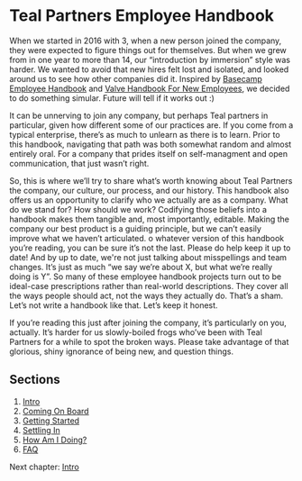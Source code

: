 # Teal Partners Employee Handbook

When we started in 2016 with 3, when a new person joined the company, they were expected to figure things out for themselves. 
But when we grew from in one year to more than 14, our “introduction by immersion” style was harder. 
We wanted to avoid that new hires felt lost and isolated, and looked around us to see how other companies did it. 
Inspired by [Basecamp Employee Handbook](https://github.com/basecamp/handbook) and [Valve Handbook For New Employees](http://media.steampowered.com/apps/valve/Valve_Handbook_LowRes.pdf), we decided to do something simular. Future will tell if it works out :)

It can be unnerving to join any company, but perhaps Teal partners in particular, given how different some of our practices are. 
If you come from a typical enterprise, there’s as much to unlearn as there is to learn. 
Prior to this handbook, navigating that path was both somewhat random and almost entirely oral. 
For a company that prides itself on self-managment and open communication, that just wasn’t right.

So, this is where we’ll try to share what’s worth knowing about Teal Partners the company, our culture, our process, and our history. 
This handbook also offers us an opportunity to clarify who we actually are as a company. 
What do we stand for? How should we work? 
Codifying those beliefs into a handbook makes them tangible and, most importantly, editable.
Making the company our best product is a guiding principle, but we can’t easily improve what we haven’t articulated. 
o whatever version of this handbook you’re reading, you can be sure it’s not the last. 
Please do help keep it up to date! And by up to date, we're not just talking about misspellings and team changes. 
It’s just as much “we say we’re about X, but what we’re really doing is Y”. 
So many of these employee handbook projects turn out to be ideal-case prescriptions rather than real-world descriptions. 
They cover all the ways people should act, not the ways they actually do. 
That’s a sham. Let’s not write a handbook like that. Let’s keep it honest.

If you’re reading this just after joining the company, it’s particularly on you, actually. 
It’s harder for us slowly-boiled frogs who’ve been with Teal Partners for a while to spot the broken ways. 
Please take advantage of that glorious, shiny ignorance of being new, and question things.


## Sections
1. [Intro](https://github.com/tealpartners/handbook/blob/master/Intro.md)
2. [Coming On Board](https://github.com/tealpartners/handbook/blob/master/ComingOnBoard.md)
3. [Getting Started](https://github.com/tealpartners/handbook/blob/master/GettingStarted.md)
4. [Settling In](https://github.com/tealpartners/handbook/blob/master/SettlingIn.md)
5. [How Am I Doing?](https://github.com/tealpartners/handbook/blob/master/HowAmIDoing.md)
6. [FAQ](https://github.com/tealpartners/handbook/blob/master/FAQ.md)

Next chapter: [Intro](https://github.com/tealpartners/handbook/blob/master/Intro.md)



